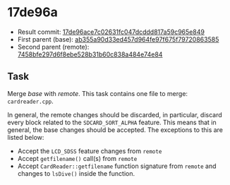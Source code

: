 # 17de96a
- Result commit: [17de96ace7c02631fc047dcddd817a59c965e849](https://github.com/MarlinFirmware/Marlin/commit/17de96ace7c02631fc047dcddd817a59c965e849)
- First parent (base): [ab355a90d33ed457d964fe97f675f79720863585](https://github.com/MarlinFirmware/Marlin/commit/ab355a90d33ed457d964fe97f675f79720863585)
- Second parent (remote): [7458bfe297d6f8ebe528b31b60c838a484e74e84](https://github.com/MarlinFirmware/Marlin/commit/7458bfe297d6f8ebe528b31b60c838a484e74e84)

## Task
Merge _base_ with _remote_.
This task contains one file to merge: `cardreader.cpp`.

In general, the remote changes should be discarded, in particular, discard every block related to the `SDCARD_SORT_ALPHA` feature.
This means that in general, the base changes should be accepted. The exceptions to this are listed below:
* Accept the `LCD_SDSS` feature changes from `remote`
* Accept `getfilename()` call(s) from `remote`
* Accept `CardReader::getfilename` function signature from `remote` and changes to `lsDive()` inside the function.